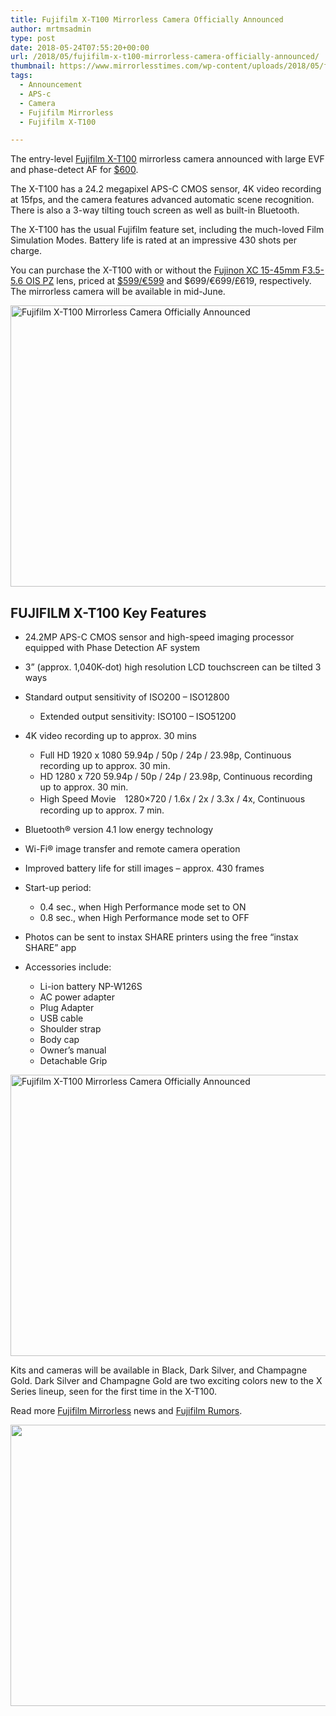 ```yaml
---
title: Fujifilm X-T100 Mirrorless Camera Officially Announced
author: mrtmsadmin
type: post
date: 2018-05-24T07:55:20+00:00
url: /2018/05/fujifilm-x-t100-mirrorless-camera-officially-announced/
thumbnail: https://www.mirrorlesstimes.com/wp-content/uploads/2018/05/fujifilm-x-t100.jpg
tags:
  - Announcement
  - APS-c
  - Camera
  - Fujifilm Mirrorless
  - Fujifilm X-T100

---
```

The entry-level [Fujifilm X-T100][1] mirrorless camera announced with large EVF and phase-detect AF for <a href="https://amzn.to/2s42thD" target="_blank" rel="noopener">$600</a>.

The X-T100 has a 24.2 megapixel APS-C CMOS sensor, 4K video recording at 15fps, and the camera features advanced automatic scene recognition. There is also a 3-way tilting touch screen as well as built-in Bluetooth.

The X-T100 has the usual Fujifilm feature set, including the much-loved Film Simulation Modes. Battery life is rated at an impressive 430 shots per charge.

You can purchase the X-T100 with or without the [Fujinon XC 15-45mm F3.5-5.6 OIS PZ][2] lens, priced at <a href="https://amzn.to/2s42thD" target="_blank" rel="noopener">$599/€599</a> and $699/€699/£619, respectively. The mirrorless camera will be available in mid-June.<!--more-->

[<img class="aligncenter wp-image-2036 size-full" title="Fujifilm X-T100 Mirrorless Camera Officially Announced" src="https://i1.wp.com/www.mirrorlesstimes.com/wp-content/uploads/2018/05/fujifilm-x-t100-top.jpg?resize=600%2C450&#038;ssl=1" alt="Fujifilm X-T100 Mirrorless Camera Officially Announced" width="600" height="450" srcset="https://i1.wp.com/www.mirrorlesstimes.com/wp-content/uploads/2018/05/fujifilm-x-t100-top.jpg?w=1000&ssl=1 1000w, https://i1.wp.com/www.mirrorlesstimes.com/wp-content/uploads/2018/05/fujifilm-x-t100-top.jpg?resize=400%2C300&ssl=1 400w, https://i1.wp.com/www.mirrorlesstimes.com/wp-content/uploads/2018/05/fujifilm-x-t100-top.jpg?resize=768%2C576&ssl=1 768w, https://i1.wp.com/www.mirrorlesstimes.com/wp-content/uploads/2018/05/fujifilm-x-t100-top.jpg?resize=970%2C728&ssl=1 970w" sizes="(max-width: 600px) 100vw, 600px" data-recalc-dims="1" />][3]

## FUJIFILM X-T100 Key Features

  * 24.2MP APS-C CMOS sensor and high-speed imaging processor equipped with Phase Detection AF system

  * 3” (approx. 1,040K-dot) high resolution LCD touchscreen can be tilted 3 ways

  * Standard output sensitivity of ISO200 – ISO12800 
      * Extended output sensitivity: ISO100 – ISO51200

  * 4K video recording up to approx. 30 mins 
      * Full HD 1920 x 1080 59.94p / 50p / 24p / 23.98p, Continuous recording up to approx. 30 min.
      * HD 1280 x 720 59.94p / 50p / 24p / 23.98p, Continuous recording up to approx. 30 min.
      * High Speed Movie　1280&#215;720 / 1.6x / 2x / 3.3x / 4x, Continuous recording up to approx. 7 min.

  * Bluetooth® version 4.1 low energy technology
  * Wi-Fi® image transfer and remote camera operation
  * Improved battery life for still images &#8211; approx. 430 frames

  * Start-up period: 
      * 0.4 sec., when High Performance mode set to ON
      * 0.8 sec., when High Performance mode set to OFF

  * Photos can be sent to instax SHARE printers using the free “instax SHARE” app

  * Accessories include: 
      * Li-ion battery NP-W126S
      * AC power adapter
      * Plug Adapter
      * USB cable
      * Shoulder strap
      * Body cap
      * Owner&#8217;s manual
      * Detachable Grip

[<img class="aligncenter wp-image-2038 size-full" title="Fujifilm X-T100 Mirrorless Camera Officially Announced" src="https://i1.wp.com/www.mirrorlesstimes.com/wp-content/uploads/2018/05/fujifilm-x-t100-rear.jpg?resize=600%2C450&#038;ssl=1" alt="Fujifilm X-T100 Mirrorless Camera Officially Announced" width="600" height="450" srcset="https://i1.wp.com/www.mirrorlesstimes.com/wp-content/uploads/2018/05/fujifilm-x-t100-rear.jpg?w=1000&ssl=1 1000w, https://i1.wp.com/www.mirrorlesstimes.com/wp-content/uploads/2018/05/fujifilm-x-t100-rear.jpg?resize=400%2C300&ssl=1 400w, https://i1.wp.com/www.mirrorlesstimes.com/wp-content/uploads/2018/05/fujifilm-x-t100-rear.jpg?resize=768%2C576&ssl=1 768w, https://i1.wp.com/www.mirrorlesstimes.com/wp-content/uploads/2018/05/fujifilm-x-t100-rear.jpg?resize=970%2C728&ssl=1 970w" sizes="(max-width: 600px) 100vw, 600px" data-recalc-dims="1" />][4]

Kits and cameras will be available in Black, Dark Silver, and Champagne Gold. Dark Silver and Champagne Gold are two exciting colors new to the X Series lineup, seen for the first time in the X-T100.

Read more [Fujifilm Mirrorless][5] news and <a href="https://www.dailycameranews.com/tag/fujifilm-rumors/" target="_blank" rel="noopener">Fujifilm Rumors</a>.

[<img class="aligncenter size-full wp-image-2035" src="https://i0.wp.com/www.mirrorlesstimes.com/wp-content/uploads/2018/05/fujifilm-x-t100-back.jpg?resize=600%2C450&#038;ssl=1" alt="" width="600" height="450" srcset="https://i0.wp.com/www.mirrorlesstimes.com/wp-content/uploads/2018/05/fujifilm-x-t100-back.jpg?w=1000&ssl=1 1000w, https://i0.wp.com/www.mirrorlesstimes.com/wp-content/uploads/2018/05/fujifilm-x-t100-back.jpg?resize=400%2C300&ssl=1 400w, https://i0.wp.com/www.mirrorlesstimes.com/wp-content/uploads/2018/05/fujifilm-x-t100-back.jpg?resize=768%2C576&ssl=1 768w, https://i0.wp.com/www.mirrorlesstimes.com/wp-content/uploads/2018/05/fujifilm-x-t100-back.jpg?resize=970%2C728&ssl=1 970w" sizes="(max-width: 600px) 100vw, 600px" data-recalc-dims="1" />][6]

 [1]: https://www.mirrorlesstimes.com/tags/fujifilm-x-t100/
 [2]: https://www.mirrorlesstimes.com/2018/03/fujifilm-xc-15-45mm-f3-5-5-6-ois-pz-lens-in-stock-and-shipping/
 [3]: https://i1.wp.com/www.mirrorlesstimes.com/wp-content/uploads/2018/05/fujifilm-x-t100-top.jpg?ssl=1
 [4]: https://i1.wp.com/www.mirrorlesstimes.com/wp-content/uploads/2018/05/fujifilm-x-t100-rear.jpg?ssl=1
 [5]: https://www.mirrorlesstimes.com/tags/fujifilm-mirrorless/
 [6]: https://i0.wp.com/www.mirrorlesstimes.com/wp-content/uploads/2018/05/fujifilm-x-t100-back.jpg?ssl=1